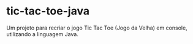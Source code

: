 # tic-tac-toe-java
Um projeto para recriar o jogo Tic Tac Toe (Jogo da Velha) em console, utilizando a linguagem Java.
